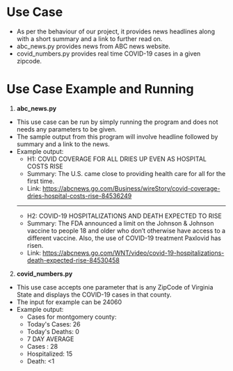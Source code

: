 # Use Case 

- As per the behaviour of our project, it provides news headlines along with a short summary and a link to further read on.
- abc_news.py provides news from ABC news website.
- covid_numbers.py provides real time COVID-19 cases in a given zipcode.

# Use Case Example and Running

1. **abc_news.py**
- This use case can be run by simply running the program and does not needs any parameters to be given.
- The sample output from this program will involve headline followed by summary and a link to the news.
- Example output:
  - H1: COVID COVERAGE FOR ALL DRIES UP EVEN AS HOSPITAL COSTS RISE
  - Summary: The U.S. came close to providing health care for all for the first time.
  - Link: https://abcnews.go.com/Business/wireStory/covid-coverage-dries-hospital-costs-rise-84536249
  ------------------------------------------------------------------------------------------------
  - H2: COVID-19 HOSPITALIZATIONS AND DEATH EXPECTED TO RISE
  - Summary: The FDA announced a limit on the Johnson & Johnson vaccine to people 18 and older who don’t otherwise have access to a different vaccine.         Also, the use of COVID-19 treatment Paxlovid has risen.
  - Link: https://abcnews.go.com/WNT/video/covid-19-hospitalizations-death-expected-rise-84530458

2. **covid_numbers.py**
- This use case accepts one parameter that is any ZipCode of Virginia State and displays the COVID-19 cases in that county.
- The input for example can be 24060
- Example output:
  - Cases for montgomery county: 
  - Today's Cases:  26
  - Today's Deaths:  0
  - 7 DAY AVERAGE
  - Cases :  28
  - Hospitalized:  15
  - Death:  <1 
